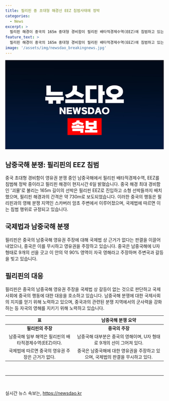 ```yaml
---
title: 필리핀 중 초대형 해경선 EEZ 침범사태에 정박
categories:
  - News
excerpt: >
  필리핀 해경이 중국의 165m 중대형 경비함이 필리핀 배타적경제수역(EEZ)에 침범하고 있는 것을 밝혔습니다. 중국의 괴물로 불리는 세계 최대 해경 선박인 5901호는 필리핀 해경과 약 730m 거리에 정박하고 소형 선박들을 배치했다. 필리핀은 중국에 경고를 보냈으며, 중국은 남중국해에서의 영유권을 주장하고 있지만 국제법상 근거가 없다는 판결을 받았습니다. 중국의 영유권 주장으로 인해 필리핀과의 갈등이 계속되고 있습니다.
feature_text: >
  필리핀 해경이 중국의 165m 중대형 경비함이 필리핀 배타적경제수역(EEZ)에 침범하고 있는 것을 밝혔습니다. 중국의 괴물로 불리는 세계 최대 해경 선박인 5901호는 필리핀 해경과 약 730m 거리에 정박하고 소형 선박들을 배치했다. 필리핀은 중국에 경고를 보냈으며, 중국은 남중국해에서의 영유권을 주장하고 있지만 국제법상 근거가 없다는 판결을 받았습니다. 중국의 영유권 주장으로 인해 필리핀과의 갈등이 계속되고 있습니다.
image: '/assets/img/newsdao_breakingnews.jpg'
---
```


<p><img src="/assets/img/newsdao_breakingnews.jpg" alt="flaretime 속보" /></p>

<h2 data-ke-size="size26">남중국해 분쟁: 필리핀의 EEZ 침범</h2>

<p data-ke-size="size16">중국 초대형 경비함이 영유권 분쟁 중인 남중국해에서 필리핀 배타적경제수역, EEZ를 침범해 정박 중이라고 필리핀 해경이 현지시간 6일 밝혔습니다. 중국 해경 최대 경비함인 '괴물'로 불리는 165m 길이의 선박은 필리핀 EEZ로 진입하고 소형 선박들까지 배치했으며, 필리핀 해경과의 간격은 약 730m로 보도되었습니다. 이러한 중국의 행동은 필리핀과의 영해 분쟁 지역인 스카버러 암초 주변에서 이루어졌으며, 국제법에 따르면 이는 침범 행위로 규정되고 있습니다.</p>

<h2 data-ke-size="size26">국제법과 남중국해 분쟁</h2>

<p data-ke-size="size16">필리핀은 중국의 남중국해 영유권 주장에 대해 국제법 상 근거가 없다는 판결을 이끌어내었으나, 중국은 이를 무시하고 영유권을 주장하고 있습니다. 중국은 남중국해에 U자 형태로 9개의 선을 긋고 이 안의 약 90% 영역이 자국 영해라고 주장하며 주변국과 갈등을 빚고 있습니다.</p>

<h2 data-ke-size="size26">필리핀의 대응</h2>

<p data-ke-size="size16">필리핀은 중국의 남중국해 영유권 주장을 국제법 상 갈등이 없는 것으로 판단하고 국제사회에 중국의 행동에 대한 대응을 호소하고 있습니다. 남중국해 분쟁에 대한 국제사회의 지지를 얻기 위해 노력하고 있으며, 중국과의 관련된 분쟁 지역에서의 군사력을 강화하는 등 자국의 영해를 지키기 위해 노력하고 있습니다.</p>

<table>
    <thead>
        <tr>
            <th style="text-align: center;">표</th>
            <th style="text-align: center;">남중국해 분쟁 요약</th>
        </tr>
    </thead>
    <tbody>
        <tr>
            <td style="text-align: center; height: 17px;"><b>필리핀의 주장</b></td>
            <td style="text-align: center; height: 17px;"><b>중국의 주장</b></td>
        </tr>
        <tr>
            <td style="text-align: center;">남중국해 일부 해역은 필리핀의 배타적경제수역(EEZ)이다.</td>
            <td style="text-align: center;">남중국해 대부분은 중국의 영해이며, U자 형태로 9개의 선이 그어져 있다.</td>
        </tr>
        <tr>
            <td style="text-align: center;">국제법에 따르면 중국의 영유권 주장은 근거가 없다.</td>
            <td style="text-align: center;">중국은 남중국해에 대한 영유권을 주장하고 있으며, 국제법의 판결을 무시하고 있다.</td>
        </tr>
    </tbody>
</table>

<p data-ke-size="size16">&nbsp;</p>

<hr>

<p data-ke-size="size16">&nbsp;</p>
실시간 뉴스 속보는, <a href="https://newsdao.kr" rel="dofollow">https://newsdao.kr</a>



